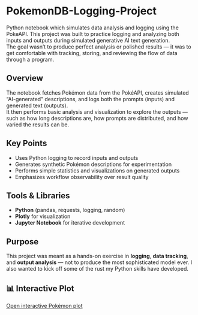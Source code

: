 # PokemonDB-Logging-Project
Python notebook which simulates data analysis and logging using the PokeAPI.
This project was built to practice logging and analyzing both inputs and outputs during simulated generative AI text generation.  
The goal wasn’t to produce perfect analysis or polished results — it was to get comfortable with tracking, storing, and reviewing the flow of data through a program.

## Overview
The notebook fetches Pokémon data from the PokéAPI, creates simulated “AI-generated” descriptions, and logs both the prompts (inputs) and generated text (outputs).  
It then performs basic analysis and visualization to explore the outputs — such as how long descriptions are, how prompts are distributed, and how varied the results can be.

## Key Points
- Uses Python logging to record inputs and outputs  
- Generates synthetic Pokémon descriptions for experimentation  
- Performs simple statistics and visualizations on generated outputs  
- Emphasizes workflow observability over result quality

## Tools & Libraries
- **Python** (pandas, requests, logging, random)
- **Plotly** for visualization
- **Jupyter Notebook** for iterative development

## Purpose
This project was meant as a hands-on exercise in **logging**, **data tracking**, and **output analysis** — not to produce the most sophisticated model ever. I also wanted to kick off some of the rust my Python skills have developed.

## 📊 Interactive Plot
[Open interactive Pokémon plot](Graph.htm)
